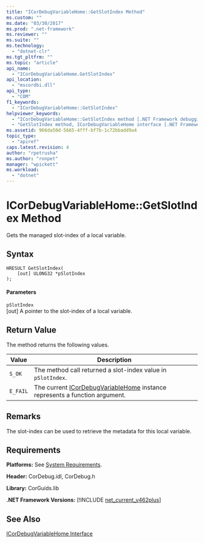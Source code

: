 ```yaml
---
title: "ICorDebugVariableHome::GetSlotIndex Method"
ms.custom: ""
ms.date: "03/30/2017"
ms.prod: ".net-framework"
ms.reviewer: ""
ms.suite: ""
ms.technology: 
  - "dotnet-clr"
ms.tgt_pltfrm: ""
ms.topic: "article"
api_name: 
  - "ICorDebugVariableHome.GetSlotIndex"
api_location: 
  - "mscordbi.dll"
api_type: 
  - "COM"
f1_keywords: 
  - "ICorDebugVariableHome::GetSlotIndex"
helpviewer_keywords: 
  - "ICorDebugVariableHome::GetSlotIndex method [.NET Framework debugging]"
  - "GetSlotIndex method, ICorDebugVariableHome interface [.NET Framework debugging]"
ms.assetid: 966da50d-5665-4fff-bf7b-1c72bbadd9a4
topic_type: 
  - "apiref"
caps.latest.revision: 4
author: "rpetrusha"
ms.author: "ronpet"
manager: "wpickett"
ms.workload: 
  - "dotnet"
---
```

# ICorDebugVariableHome::GetSlotIndex Method
Gets the managed slot-index of a local variable.  
  
## Syntax  
  
```  
HRESULT GetSlotIndex(  
    [out] ULONG32 *pSlotIndex  
);  
```  
  
#### Parameters  
 `pSlotIndex`  
 [out] A pointer to the slot-index of a local variable.  
  
## Return Value  
 The method returns the following values.  
  
|Value|Description|  
|-----------|-----------------|  
|`S_OK`|The method call returned a slot-index value in `pSlotIndex`.|  
|`E_FAIL`|The current [ICorDebugVariableHome](../../../../docs/framework/unmanaged-api/debugging/icordebugvariablehome-interface.md) instance represents a function argument.|  
  
## Remarks  
 The slot-index can be used to retrieve the metadata for this local variable.  
  
## Requirements  
 **Platforms:** See [System Requirements](../../../../docs/framework/get-started/system-requirements.md).  
  
 **Header:** CorDebug.idl, CorDebug.h  
  
 **Library:** CorGuids.lib  
  
 **.NET Framework Versions:** [!INCLUDE [net_current_v462plus](../../../../includes/net-current-v462plus-md.md)]  
  
## See Also  
 [ICorDebugVariableHome Interface](../../../../docs/framework/unmanaged-api/debugging/icordebugvariablehome-interface.md)
